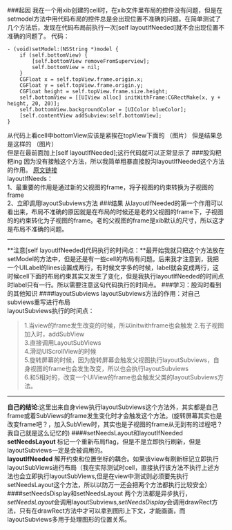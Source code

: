 ###起因
我在一个用xib创建的cell时，在xib文件里布局的控件没有问题，但是在setmodel方法中用代码布局的控件总是会出现位置不准确的问题。在简单测试了几个方法后，发现在代码布局前执行一次[self layoutIfNeeded]就不会出现位置不准确的问题了。
代码：

```
- (void)setModel:(NSString *)model {
    if (self.bottomView) {
        [self.bottomView removeFromSuperview];
        self.bottomView = nil;
    }
    CGFloat x = self.topView.frame.origin.x;
    CGFloat y = self.topView.frame.origin.y;
    CGFloat height = self.topView.frame.size.height;
    self.bottomView = [[UIView alloc] initWithFrame:CGRectMake(x, y + height, 20, 20)];
    self.bottomView.backgroundColor = [UIColor blueColor];
    [self.contentView addSubview:self.bottomView];   
}
```
从代码上看cell中bottomView应该是紧挨在topView下面的
（图片）
但是结果总是这样的
（图片）	
但是在最前面加上[self layoutIfNeeded];这行代码就可以正常显示了
###股沟粑粑ing
因为没有接触这个方法，所以我简单粗暴直接股沟layoutIfNeeded这个方法的作用。 
[原文链接](http://blog.sina.com.cn/s/blog_5fde60890102vhzq.html)  
layoutIfNeeds：  
1、最重要的作用是通过新的父视图的frame，将子视图的约束转换为子视图的frame  
2、立即调用layoutSubviews方法
###结果
从layoutIfNeeded的第一个作用可以看出来，布局不准确的原因就是在布局的时候还是老的父视图的frame下，子视图的的约束转化为子视图的frame。老的父视图的frame是xib默认的尺寸，所以这才是布局不准确的问题。
___  
**注意[self layoutIfNeeded]代码执行的时间点：**最开始我就只把这个方法放在setModel的方法中，但是还是有一些cell的布局有问题。后来我才注意到，我把一个UILabel的lines设置成两行，有时候文字多的时候，label就会变成两行，这时候cell下面的布局约束其实又发生了变化，但是我执行layoutIfNeeded的时间点时label只有一行。所以需要注意这句代码执行的时间点。
###学习：股沟时看到的其他知识
####layoutSubviews
layoutSubviews方法的作用：对自己subviews重写进行布局  
layoutSubviews执行的时间点：  
>1.当view的frame发生改变的时候，所以initwithframe也会触发
>2.有子视图加入时，addSubView  
>3.直接调用LayoutSubViews  
>4.滑动UIScrollView的时候  
>5.旋转屏幕的时候，因为旋转屏幕会触发父视图执行layoutSubviews，自身视图的frame也会发生改变，所以也会执行layoutSubviews  
>6.和5相对的，改变一个UIView的frame也会触发父类的layoutSubviews方法。		

___
**自己的结论**:这里出来自身view执行layoutSubviews这个方法外，其实都是自己frame或着SubViews的frame发生变化时才会触发这个方法。(旋转屏幕其实也是改变frame吧？，加入SubView时，其实也是子视图的frame从无到有的过程吧？我自己就是这么记忆的)
####setNeedsLayout和layoutIfNeeded
**setNeedsLayout** 标记一个重新布局flag，但是不是立即执行刷新，但是layoutSubviews一定是会被调用的。  
**layoutIfNeeded** 解开约束和位置坐标的耦合。如果该view有刷新标记立即执行layoutSubViews进行布局（我在实际测试时cell，直接执行该方法不执行上述方法也会立即执行layoutSubViews,但是在view中测试则必须要先执行setNeedsLayout这个方法，所以以防万一还会把两个方法都执行比较安全）  
####setNeedsDisplay和setNeedsLayout
两个方法都是异步执行，*setNeedsLayout*会调用layoutSubviews,*setNeedsDisplay*会调用drawRect方法，只有在drawRect方法中才可以拿到图形上下文，才能画画，而layoutSubviews多用于处理图形的位置关系。
